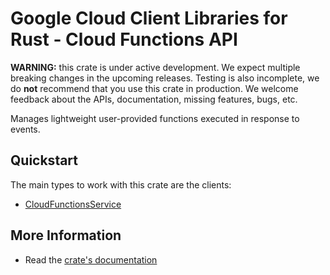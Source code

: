 # Google Cloud Client Libraries for Rust - Cloud Functions API

<!-- Code generated by sidekick. DO NOT EDIT. -->

**WARNING:** this crate is under active development. We expect multiple breaking
changes in the upcoming releases. Testing is also incomplete, we do **not**
recommend that you use this crate in production. We welcome feedback about the
APIs, documentation, missing features, bugs, etc.

Manages lightweight user-provided functions executed in response to events.

## Quickstart

The main types to work with this crate are the clients:

* [CloudFunctionsService](https://docs.rs/gcp-sdk-functions-v1/latest/gcp_sdk_functions_v1/client/struct.CloudFunctionsService.html)

## More Information

* Read the [crate's documentation](https://docs.rs/gcp-sdk-functions-v1/latest/gcp-sdk-functions-v1)
